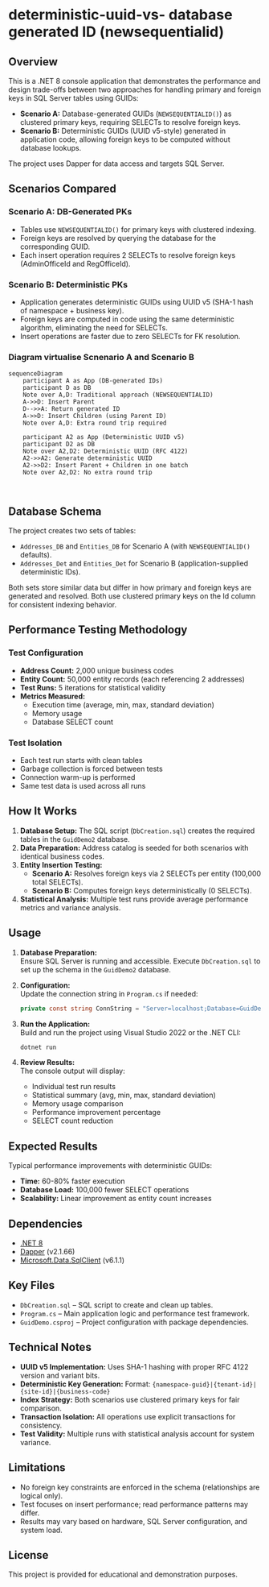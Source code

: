 # deterministic-uuid-vs- database generated ID (newsequentialid)


## Overview

This is a .NET 8 console application that demonstrates the performance and design trade-offs between two approaches for handling primary and foreign keys in SQL Server tables using GUIDs:

- **Scenario A:** Database-generated GUIDs (`NEWSEQUENTIALID()`) as clustered primary keys, requiring SELECTs to resolve foreign keys.
- **Scenario B:** Deterministic GUIDs (UUID v5-style) generated in application code, allowing foreign keys to be computed without database lookups.

The project uses Dapper for data access and targets SQL Server.

## Scenarios Compared

### Scenario A: DB-Generated PKs

- Tables use `NEWSEQUENTIALID()` for primary keys with clustered indexing.
- Foreign keys are resolved by querying the database for the corresponding GUID.
- Each insert operation requires 2 SELECTs to resolve foreign keys (AdminOfficeId and RegOfficeId).

### Scenario B: Deterministic PKs

- Application generates deterministic GUIDs using UUID v5 (SHA-1 hash of namespace + business key).
- Foreign keys are computed in code using the same deterministic algorithm, eliminating the need for SELECTs.
- Insert operations are faster due to zero SELECTs for FK resolution.

### Diagram virtualise Scnenario A and Scenario B

```mermaid
sequenceDiagram
    participant A as App (DB-generated IDs)
    participant D as DB
    Note over A,D: Traditional approach (NEWSEQUENTIALID)
    A->>D: Insert Parent
    D-->>A: Return generated ID
    A->>D: Insert Children (using Parent ID)
    Note over A,D: Extra round trip required

    participant A2 as App (Deterministic UUID v5)
    participant D2 as DB
    Note over A2,D2: Deterministic UUID (RFC 4122)
    A2->>A2: Generate deterministic UUID
    A2->>D2: Insert Parent + Children in one batch
    Note over A2,D2: No extra round trip



```
## Database Schema

The project creates two sets of tables:

- `Addresses_DB` and `Entities_DB` for Scenario A (with `NEWSEQUENTIALID()` defaults).
- `Addresses_Det` and `Entities_Det` for Scenario B (application-supplied deterministic IDs).

Both sets store similar data but differ in how primary and foreign keys are generated and resolved. Both use clustered primary keys on the Id column for consistent indexing behavior.

## Performance Testing Methodology

### Test Configuration

- **Address Count:** 2,000 unique business codes
- **Entity Count:** 50,000 entity records (each referencing 2 addresses)
- **Test Runs:** 5 iterations for statistical validity
- **Metrics Measured:** 
  - Execution time (average, min, max, standard deviation)
  - Memory usage
  - Database SELECT count

### Test Isolation

- Each test run starts with clean tables
- Garbage collection is forced between tests
- Connection warm-up is performed
- Same test data is used across all runs

## How It Works

1. **Database Setup:** The SQL script (`DbCreation.sql`) creates the required tables in the `GuidDemo2` database.
2. **Data Preparation:** Address catalog is seeded for both scenarios with identical business codes.
3. **Entity Insertion Testing:** 
   - **Scenario A:** Resolves foreign keys via 2 SELECTs per entity (100,000 total SELECTs).
   - **Scenario B:** Computes foreign keys deterministically (0 SELECTs).
4. **Statistical Analysis:** Multiple test runs provide average performance metrics and variance analysis.

## Usage

1. **Database Preparation:**  
   Ensure SQL Server is running and accessible. Execute `DbCreation.sql` to set up the schema in the `GuidDemo2` database.

2. **Configuration:**  
   Update the connection string in `Program.cs` if needed:
   ```csharp
   private const string ConnString = "Server=localhost;Database=GuidDemo2;User ID=sa;Password=Azure@123;TrustServerCertificate=True;";
   ```

3. **Run the Application:**  
   Build and run the project using Visual Studio 2022 or the .NET CLI:
   ```bash
   dotnet run
   ```

4. **Review Results:**  
   The console output will display:
   - Individual test run results
   - Statistical summary (avg, min, max, standard deviation)
   - Memory usage comparison
   - Performance improvement percentage
   - SELECT count reduction

## Expected Results

Typical performance improvements with deterministic GUIDs:

- **Time:** 60-80% faster execution
- **Database Load:** 100,000 fewer SELECT operations
- **Scalability:** Linear improvement as entity count increases

## Dependencies

- [.NET 8](https://dotnet.microsoft.com/)
- [Dapper](https://github.com/DapperLib/Dapper) (v2.1.66)
- [Microsoft.Data.SqlClient](https://www.nuget.org/packages/Microsoft.Data.SqlClient/) (v6.1.1)

## Key Files

- `DbCreation.sql` – SQL script to create and clean up tables.
- `Program.cs` – Main application logic and performance test framework.
- `GuidDemo.csproj` – Project configuration with package dependencies.

## Technical Notes

- **UUID v5 Implementation:** Uses SHA-1 hashing with proper RFC 4122 version and variant bits.
- **Deterministic Key Generation:** Format: `{namespace-guid}|{tenant-id}|{site-id}|{business-code}`
- **Index Strategy:** Both scenarios use clustered primary keys for fair comparison.
- **Transaction Isolation:** All operations use explicit transactions for consistency.
- **Test Validity:** Multiple runs with statistical analysis account for system variance.

## Limitations

- No foreign key constraints are enforced in the schema (relationships are logical only).
- Test focuses on insert performance; read performance patterns may differ.
- Results may vary based on hardware, SQL Server configuration, and system load.

## License

This project is provided for educational and demonstration purposes.
